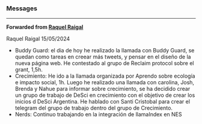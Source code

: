 ### Messages

***

**Forwarded from [Raquel Raigal](https://t.me/rraigal)**

Raquel Raigal 15/05/2024
- Buddy Guard: el dia de hoy he realizado la llamada con Buddy Guard, se quedan como tareas en creear más tweets, y pensar en el diseño de la nueva página web. He contestado al grupo de Reclaim protocol sobre el grant, 1,5h. 
- Crecimiento: He ido a la llamada organizada por Aprendo sobre ecología e impacto social, 1h. Luego he realizado una llamada con carolina, Josh, Brenda y Nahue para informar sobre crecimiento, se ha decidido crear un grupo de trabajo de DeSci en crecimiento con el objetivo de crear los inicios d DeSci Argentina. He hablado con Santi Cristobal para crear el telegram del grupo de trabajo dentro del grupo de Crecimiento. 
- Nerds: Continuo trabajando en la integración de llamaIndex en NES